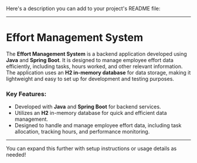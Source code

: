 Here's a description you can add to your project's README file:

---

# Effort Management System

The **Effort Management System** is a backend application developed using **Java** and **Spring Boot**. It is designed to manage employee effort data efficiently, including tasks, hours worked, and other relevant information. The application uses an **H2 in-memory database** for data storage, making it lightweight and easy to set up for development and testing purposes.

### Key Features:
- Developed with **Java** and **Spring Boot** for backend services.
- Utilizes an **H2** in-memory database for quick and efficient data management.
- Designed to handle and manage employee effort data, including task allocation, tracking hours, and performance monitoring.

---

You can expand this further with setup instructions or usage details as needed!
